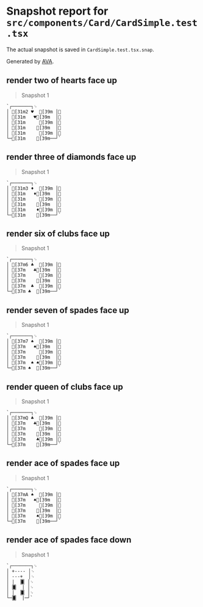 # Snapshot report for `src/components/Card/CardSimple.test.tsx`

The actual snapshot is saved in `CardSimple.test.tsx.snap`.

Generated by [AVA](https://avajs.dev).

## render two of hearts face up

> Snapshot 1

    `┌───────┐␊
    │ [31m2 ♥  [39m │␊
    │ [31m   ♥[39m  │␊
    │ [31m     [39m │␊
    │ [31m    [39m  │␊
    │ [31m     [39m │␊
    └─[31m    [39m──┘`

## render three of diamonds face up

> Snapshot 1

    `┌───────┐␊
    │ [31m3 ♦  [39m │␊
    │ [31m   ♦[39m  │␊
    │ [31m     [39m │␊
    │ [31m    [39m  │␊
    │ [31m    ♦[39m │␊
    └─[31m    [39m──┘`

## render six of clubs face up

> Snapshot 1

    `┌───────┐␊
    │ [37m6 ♣  [39m │␊
    │ [37m   ♣[39m  │␊
    │ [37m     [39m │␊
    │ [37m    [39m  │␊
    │ [37m  ♣  [39m │␊
    └─[37m ♣  [39m──┘`

## render seven of spades face up

> Snapshot 1

    `┌───────┐␊
    │ [37m7 ♠  [39m │␊
    │ [37m   ♠[39m  │␊
    │ [37m     [39m │␊
    │ [37m    [39m  │␊
    │ [37m  ♠ ♠[39m │␊
    └─[37m ♠  [39m──┘`

## render queen of clubs face up

> Snapshot 1

    `┌───────┐␊
    │ [37mQ ♣  [39m │␊
    │ [37m   ♣[39m  │␊
    │ [37m     [39m │␊
    │ [37m    [39m  │␊
    │ [37m    ♣[39m │␊
    └─[37m    [39m──┘`

## render ace of spades face up

> Snapshot 1

    `┌───────┐␊
    │ [37mA ♠  [39m │␊
    │ [37m   ♠[39m  │␊
    │ [37m     [39m │␊
    │ [37m    [39m  │␊
    │ [37m    ♠[39m │␊
    └─[37m    [39m──┘`

## render ace of spades face down

> Snapshot 1

    `┌───────┐␊
    │ +---- │␊
    │ ---+  │␊
    │ |  🂠 │␊
    │ 🂠  | │␊
    │ |  🂠 │␊
    └─🂠  |─┘`
